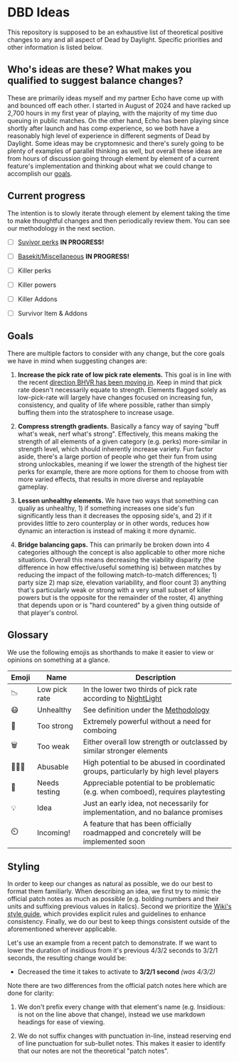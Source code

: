 # DBD Ideas

This repository is supposed to be an exhaustive list of theoretical positive changes to any and all aspect of Dead by Daylight. Specific priorities and other information is listed below.


## Who's ideas are these? What makes you qualified to suggest balance changes?

These are primarily ideas myself and my partner Echo have come up with and bounced off each other. I started in August of 2024 and have racked up 2,700 hours in my first year of playing, with the majority of my time duo queuing in public matches. On the other hand, Echo has been playing since shortly after launch and has comp experience, so we both have a reasonably high level of experience in different segments of Dead by Daylight. Some ideas may be cryptomnesic and there's surely going to be plenty of examples of parallel thinking as well, but overall these ideas are from hours of discussion going through element by element of a current feature's implementation and thinking about what we could change to accomplish our [goals](#Goals).


## Current progress

The intention is to slowly iterate through element by element taking the time to make thoughtful changes and then periodically review them. You can see our methodology in the next section.

- [ ] [Suvivor perks](survivor_perks.md) **IN PROGRESS!**
- [ ] [Basekit/Miscellaneous](misc.md)  **IN PROGRESS!**
- [ ] Killer perks
- [ ] Killer powers
- [ ] Killer Addons
- [ ] Survivor Item & Addons


## Goals

There are multiple factors to consider with any change, but the core goals we have in mind when suggesting changes are:

1. **Increase the pick rate of low pick rate elements.** This goal is in line with the recent [direction BHVR has been moving in](<https://forums.bhvr.com/dead-by-daylight/kb/articles/513#:~:text=buffed%20some%20perks%20which%20boasted%20lower%20pick%20rates>). Keep in mind that pick rate doesn't necessarily equate to strength. Elements flagged solely as low-pick-rate will largely have changes focused on increasing fun, consistency, and quality of life where possible, rather than simply buffing them into the stratosphere to increase usage.

2. **Compress strength gradients.** Basically a fancy way of saying "buff what's weak, nerf what's strong". Effectively, this means making the strength of all elements of a given category (e.g. perks) more-similar in strength level, which should inherently increase variety. Fun factor aside, there's a large portion of people who get their fun from using strong unlockables, meaning if we lower the strength of the highest tier perks for example, there are more options for them to choose from with more varied effects, that results in more diverse and replayable gameplay.

3. **Lessen unhealthy elements.** We have two ways that something can qualiy as unhealthy, 1) if something increases one side's fun significantly less than it decreases the opposing side's, and 2) if it provides little to zero counterplay or in other words, reduces how dynamic an interaction is instead of making it more dynamic.

4. **Bridge balancing gaps.** This can primarily be broken down into 4 categories although the concept is also applicable to other more niche situations. Overall this means decreasing the viability disparity (the difference in how effective/useful something is) between matches by reducing the impact of the following match-to-match differences; 1) party size 2) map size, elevation variability, and floor count 3) anything that's particularly weak or strong with a very small subset of killer powers but is the opposite for the remainder of the roster, 4) anything that depends upon or is "hard countered" by a given thing outside of that player's control.


## Glossary

We use the following emojis as shorthands to make it easier to view or opinions on something at a glance.

| Emoji | Name          | Description                                                                            |
|-------|---------------|----------------------------------------------------------------------------------------|
|  📉   | Low pick rate | In the lower two thirds of pick rate according to [NightLight](https://nightlight.gg/) |
|  😷   | Unhealthy     | See definition under the [Methodology](#Methodology)                                   |
|  💪   | Too strong    | Extremely powerful without a need for comboing                                         |
|  🗑️   | Too weak      | Either overall low strength or outclassed by similar stronger elements                 |
|  🧑‍🤝‍🧑   | Abusable      | High potential to be abused in coordinated groups, particularly by high level players  |
|  🔬   | Needs testing | Appreciable potential to be problematic (e.g. when comboed), requires playtesting      |
|  💡   | Idea          | Just an early idea, not necessarily for implementation, and no balance promises        |
|  ⏲️   | Incoming!     | A feature that has been officially roadmapped and concretely will be implemented soon  |

## Styling

In order to keep our changes as natural as possible, we do our best to format them familiarly. When describing an idea, we first try to mimic the official patch notes as much as possible (e.g. bolding numbers and their units and suffixing previous values in italics). Second we prioritize the [Wiki's style guide](https://deadbydaylight.wiki.gg/wiki/Dead_by_Daylight_Wiki:Style_guide), which provides explicit rules and guidelines to enhance consistency. Finally, we do our best to keep things consistent outside of the aforementioned wherever applicable.

Let's use an example from a recent patch to demonstrate. If we want to lower the duration of insidious from it's previous 4/3/2 seconds to 3/2/1 seconds, the resulting change would be:
- Decreased the time it takes to activate to **3/2/1 second** *(was 4/3/2)*

Note there are two differences from the official patch notes here which are done for clarity:

1. We don't prefix every change with that element's name (e.g. Insidious: is not on the line above that change), instead we use markdown headings for ease of viewing.

2. We do not suffix changes with punctuation in-line, instead reserving end of line punctuation for sub-bullet notes. This makes it easier to identify that our notes are not the theoretical "patch notes".
